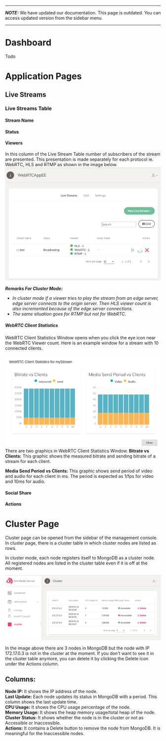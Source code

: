 ***
**_NOTE:_** We have updated our documentation. This page is outdated. You can access updated version from the sidebar menu.
***
# Dashboard
Todo
# Application Pages
## Live Streams
### Live Streams Table
#### Stream Name
#### Status
#### Viewers
In this column of the Live Stream Table number of subscribers of the stream are presented. This presentation is made separately for each protocol ie. WebRTC, HLS and RTMP as shown in the image below.
![Antmedia Stream Viewers](images/antmedia-stream-viewers.png)

_**Remarks For Cluster Mode:**_
* _In cluster mode if a viewer tries to play the stream from an edge server, edge server connects to the origin server. Then HLS viewer count is also incremented because of the edge server connections._ 
* _The same situation goes for RTMP but not for WebRTC._ 

##### WebRTC Client Statistics
WebRTC Client Statistics Window opens when you click the eye icon near the WebRTC Viewer count. Here is an example window for a stream with 10 connected clients.

![Antmedia WebRTC Client Statistics](images/antmedia-webrtc-statistics.png)
There are two graphics in WebRTC Client Statistics Window.
**Bitrate vs Clients:**
This graphic shows the measured bitrate and sending bitrate of a stream for each client.

**Media Send Period vs Clients:**
This graphic shows send period of video and audio for each client in ms. The period is expected as 1/fps for video and 10ms for audio.

#### Social Share
#### Actions
# Cluster Page
Cluster page can be opened from the sidebar of the management console. In cluster page, there is a cluster table in which cluster nodes are listed as rows.

In cluster mode, each node registers itself to MongoDB as a cluster node. All registered nodes are listed in the cluster table even if it is off at the moment.

![Antmedia Cluster Page](images/antmedia-cluster.png)

In the image above there are 3 nodes in MongoDB but the node with IP 172.17.0.3 is not in the cluster at the moment. If you don't want to see it in the cluster table anymore, you can delete it by clicking the Delete icon under the Actions column.

## Columns:
**Node IP:** It shows the IP address of the node.\
**Last Update:** Each node updates its status in MongoDB with a period. This column shows the last update time.\
**CPU Usage:** It shows the CPU usage percentage of the node.\
**Memory Usage:** It shows the heap memory usage/total heap of the node.\
**Cluster Status:** It shows whether the node is in the cluster or not as Accessible or Inaccessible.\
**Actions:** It contains a Delete button to remove the node from MongoDB. It is meaningful for the Inaccessible nodes.


